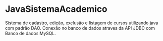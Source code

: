 # JavaSistemaAcademico

Sistema de cadastro, edição, exclusão e listagem de cursos utilizando java com padrão DAO.
Conexão no banco de dados atraves da API JDBC com Banco de dados MySQL.


